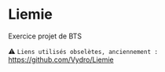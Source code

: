 # Liemie

Exercice projet de BTS

⚠ `Liens utilisés obselètes, anciennement :` https://github.com/Vydro/Liemie
